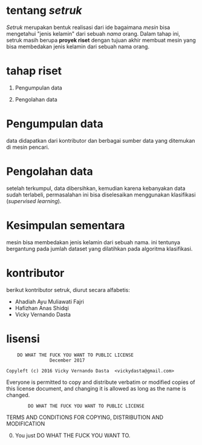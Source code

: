 # tentang *setruk*

*Setruk* merupakan bentuk realisasi dari ide
bagaimana *mesin* bisa mengetahui "jenis kelamin" dari sebuah *nama* orang. Dalam tahap ini, setruk masih berupa **proyek riset** dengan tujuan akhir
membuat mesin yang bisa membedakan jenis kelamin dari sebuah nama orang.


# tahap riset

1. Pengumpulan data

2. Pengolahan data


# Pengumpulan data 

data didapatkan dari kontributor dan berbagai sumber data yang ditemukan di mesin pencari.

# Pengolahan data 

setelah terkumpul, data dibersihkan, kemudian karena kebanyakan data sudah terlabeli, permasalahan ini bisa 
diselesaikan menggunakan klasifikasi (*supervised learning*).

# Kesimpulan sementara 

mesin bisa membedakan jenis kelamin dari sebuah nama.
ini tentunya bergantung pada jumlah dataset yang dilatihkan pada algoritma klasifikasi.


# kontributor

berikut kontributor setruk, diurut secara alfabetis:

- Ahadiah Ayu Muliawati Fajri
- Hafizhan Anas Shidqi
- Vicky Vernando Dasta

# lisensi

        DO WHAT THE FUCK YOU WANT TO PUBLIC LICENSE
                    December 2017

    Copyleft (c) 2016 Vicky Vernando Dasta  <vickydasta@gmail.com>

Everyone is permitted to copy and distribute verbatim or modified
copies of this license document, and changing it is allowed as long
as the name is changed.

            DO WHAT THE FUCK YOU WANT TO PUBLIC LICENSE
   TERMS AND CONDITIONS FOR COPYING, DISTRIBUTION AND MODIFICATION

  0. You just DO WHAT THE FUCK YOU WANT TO.
